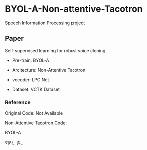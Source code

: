 # BYOL-A-Non-attentive-Tacotron
Speech Information Processing project

## Paper 
Self-supervised learning for robust voice cloning

* Pre-train: BYOL-A
* Arcitecture: Non-Attentive Tacotron
* vocoder: LPC Net


* Dataset: VCTK Dataset


### Reference
Original Code: Not Available

Non-Attentive Tacotron Code: 

BYOL-A 


되라.. 좀..